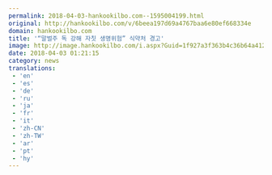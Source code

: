 ```yaml
---
permalink: 2018-04-03-hankookilbo.com--1595004199.html
original: http://hankookilbo.com/v/6beea197d69a4767baa6e80ef668334e
domain: hankookilbo.com
title: '“말벌주 독 강해 자칫 생명위험” 식약처 경고'
image: http://image.hankookilbo.com/i.aspx?Guid=1f927a3f363b4c36b64a412ae3c3face&Month=DirectUpload&size=980
date: 2018-04-03 01:21:15
category: news
translations: 
 - 'en'
 - 'es'
 - 'de'
 - 'ru'
 - 'ja'
 - 'fr'
 - 'it'
 - 'zh-CN'
 - 'zh-TW'
 - 'ar'
 - 'pt'
 - 'hy'
---
```


